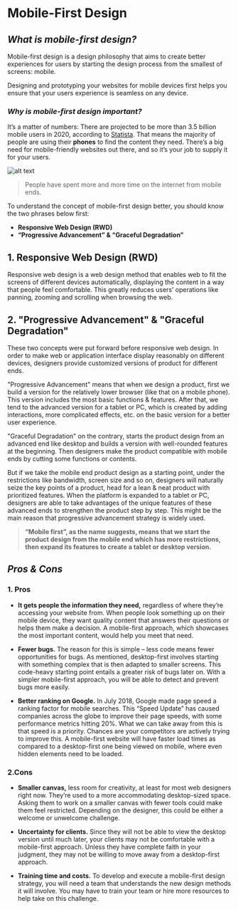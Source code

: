 # Mobile-First Design

## *What is mobile-first design?*

Mobile-first design is a design philosophy that aims to create better experiences for users by starting the design process from the smallest of screens: mobile. 

Designing and prototyping your websites for mobile devices first helps you ensure that your users experience is seamless on any device.

### *Why is mobile-first design important?*

It’s a matter of numbers: There are projected to be more than 3.5 billion mobile users in 2020, according to [Statista](https://www.statista.com/). That means the majority of people are using their **phones** to find the content they need. There’s a big need for mobile-friendly websites out there, and so it’s your job to supply it for your users.

![alt text](https://s3.amazonaws.com/www-inside-design/uploads/2019/12/statista-mobile-first.png)

>People have spent more and more time on the internet from mobile ends.

To understand the concept of mobile-first design better, you should know the two phrases below first:

- **Responsive Web Design (RWD)**
- **“Progressive Advancement” & “Graceful Degradation”**

## 1. Responsive Web Design (RWD)

Responsive web design is a web design method that enables web to fit the screens of different devices automatically, displaying the content in a way that people feel comfortable. This greatly reduces users’ operations like panning, zooming and scrolling when browsing the web.

## 2. "Progressive Advancement" & "Graceful Degradation"
These two concepts were put forward before responsive web design. In order to make web or application interface display reasonably on different devices, designers provide customized versions of product for different ends.

"Progressive Advancement" means that when we design a product, first we build a version for the relatively lower browser (like that on a mobile phone). This version includes the most basic functions & features. After that, we tend to the advanced version for a tablet or PC, which is created by adding interactions, more complicated effects, etc. on the basic version for a better user experience.

"Graceful Degradation" on the contrary, starts the product design from an advanced end like desktop and builds a version with well-rounded features at the beginning. Then designers make the product compatible with mobile ends by cutting some functions or contents.

But if we take the mobile end product design as a starting point, under the restrictions like bandwidth, screen size and so on, designers will naturally seize the key points of a product, head for a lean & neat product with prioritized features. When the platform is expanded to a tablet or PC, designers are able to take advantages of the unique features of these advanced ends to strengthen the product step by step. This might be the main reason that progressive advancement strategy is widely used.

>**“Mobile first”, as the name suggests, means that we start the product design from the mobile end which has more restrictions, then expand its features to create a tablet or desktop version.**

## *Pros & Cons*

### **1. Pros**

- **It gets people the information they need,** regardless of where they’re accessing your website from. When people look something up on their mobile device, they want quality content that answers their questions or helps them make a decision. A mobile-first approach, which showcases the most important content, would help you meet that need.

- **Fewer bugs.** The reason for this is simple – less code means fewer opportunities for bugs. As mentioned, desktop-first involves starting with something complex that is then adapted to smaller screens. This code-heavy starting point entails a greater risk of bugs later on. With a simpler mobile-first approach, you will be able to detect and prevent bugs more easily.

- **Better ranking on Google.** In July 2018, Google made page speed a ranking factor for mobile searches. This “Speed Update” has caused companies across the globe to improve their page speeds, with some performance metrics hitting 20%. What we can take away from this is that speed is a priority. Chances are your competitors are actively trying to improve this. A mobile-first website will have faster load times as compared to a desktop-first one being viewed on mobile, where even hidden elements need to be loaded.

### **2.Cons**

- **Smaller canvas,** less room for creativity, at least for most web designers right now. They’re used to a more accommodating desktop-sized space. Asking them to work on a smaller canvas with fewer tools could make them feel restricted. Depending on the designer, this could be either a welcome or unwelcome challenge.

- **Uncertainty for clients.** Since they will not be able to view the desktop version until much later, your clients may not be comfortable with a mobile-first approach. Unless they have complete faith in your judgment, they may not be willing to move away from a desktop-first approach.

- **Training time and costs.** To develop and execute a mobile-first design strategy, you will need a team that understands the new design methods it will involve. You may have to train your team or hire more resources to help take on this challenge.
